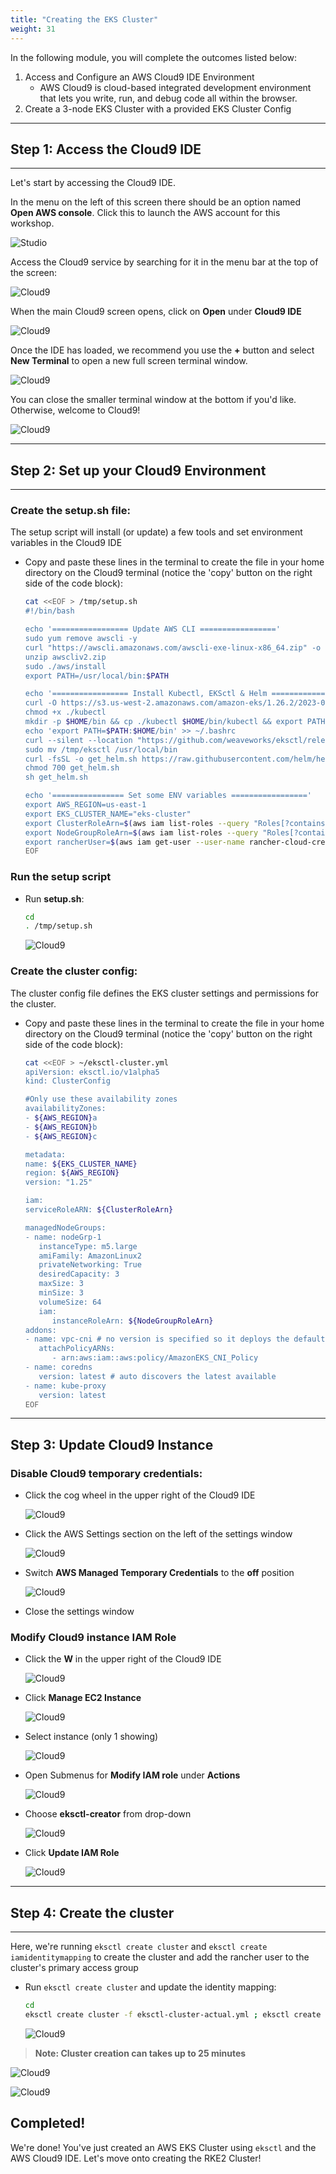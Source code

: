 ```yaml
---
title: "Creating the EKS Cluster"
weight: 31
---
```


In the following module, you will complete the outcomes listed below:

1. Access and Configure an AWS Cloud9 IDE Environment
   * AWS Cloud9 is cloud-based integrated development environment that lets you write, run, and debug code all within the browser.
2. Create a 3-node EKS Cluster with a provided EKS Cluster Config

---
## Step 1: Access the Cloud9 IDE
---

Let's start by accessing the Cloud9 IDE.

In the menu on the left of this screen there should be an option named **Open AWS console**. Click this to launch the AWS account for this workshop.

![Studio](/static/images/cloud9/access_console.png)

Access the Cloud9 service by searching for it in the menu bar at the top of the screen:

![Cloud9](/static/images/cloud9/search.png)

When the main Cloud9 screen opens, click on **Open** under **Cloud9 IDE**

![Cloud9](/static/images/cloud9/open.png)

Once the IDE has loaded, we recommend you use the **+** button and select **New Terminal** to open a new full screen terminal window.

![Cloud9](/static/images/cloud9/terminal-open.png)

You can close the smaller terminal window at the bottom if you'd like. Otherwise, welcome to Cloud9!

![Cloud9](/static/images/cloud9/terminal.png)

---
## Step 2: Set up your Cloud9 Environment
---

### Create the setup.sh file:

The setup script will install (or update) a few tools and set environment variables in the Cloud9 IDE

* Copy and paste these lines in the terminal to create the file in your home 
directory on the Cloud9 terminal (notice the 'copy' button on the right side of 
the code block):

   ```bash
   cat <<EOF > /tmp/setup.sh
   #!/bin/bash

   echo '================= Update AWS CLI ================='
   sudo yum remove awscli -y
   curl "https://awscli.amazonaws.com/awscli-exe-linux-x86_64.zip" -o "awscliv2.zip"
   unzip awscliv2.zip
   sudo ./aws/install
   export PATH=/usr/local/bin:$PATH

   echo '================= Install Kubectl, EKSctl & Helm ================='
   curl -O https://s3.us-west-2.amazonaws.com/amazon-eks/1.26.2/2023-03-17/bin/linux/amd64/kubectl
   chmod +x ./kubectl
   mkdir -p $HOME/bin && cp ./kubectl $HOME/bin/kubectl && export PATH=$PATH:$HOME/bin
   echo 'export PATH=$PATH:$HOME/bin' >> ~/.bashrc
   curl --silent --location "https://github.com/weaveworks/eksctl/releases/latest/download/eksctl_$(uname -s)_amd64.tar.gz" | tar xz -C /tmp
   sudo mv /tmp/eksctl /usr/local/bin
   curl -fsSL -o get_helm.sh https://raw.githubusercontent.com/helm/helm/main/scripts/get-helm-3
   chmod 700 get_helm.sh
   sh get_helm.sh

   echo '================ Set some ENV variables ================='
   export AWS_REGION=us-east-1
   export EKS_CLUSTER_NAME="eks-cluster"
   export ClusterRoleArn=$(aws iam list-roles --query "Roles[?contains(RoleName, 'EKSClusterRole')].Arn" --output text)
   export NodeGroupRoleArn=$(aws iam list-roles --query "Roles[?contains(RoleName, 'EKSNodeGroupRole')].Arn" --output text)
   export rancherUser=$(aws iam get-user --user-name rancher-cloud-credential-user --query 'User.Arn' --output text)
   EOF
   ```

### Run the setup script

* Run **setup.sh**:
    
    ```bash
    cd
    . /tmp/setup.sh
    ```

    ![Cloud9](/static/images/cloud9/startSetup_script.png)

### Create the cluster config:

The cluster config file defines the EKS cluster settings and permissions for the cluster.

* Copy and paste these lines in the terminal to create the file in your home 
directory on the Cloud9 terminal (notice the 'copy' button on the right side of 
the code block):

    ```bash
    cat <<EOF > ~/eksctl-cluster.yml
    apiVersion: eksctl.io/v1alpha5
    kind: ClusterConfig

    #Only use these availability zones
    availabilityZones:
    - ${AWS_REGION}a
    - ${AWS_REGION}b
    - ${AWS_REGION}c

    metadata:
    name: ${EKS_CLUSTER_NAME}
    region: ${AWS_REGION}
    version: "1.25"
   
    iam:
    serviceRoleARN: ${ClusterRoleArn}
   
    managedNodeGroups:
    - name: nodeGrp-1
       instanceType: m5.large
       amiFamily: AmazonLinux2
       privateNetworking: True
       desiredCapacity: 3
       maxSize: 3
       minSize: 3
       volumeSize: 64
       iam:
          instanceRoleArn: ${NodeGroupRoleArn}
    addons:
    - name: vpc-cni # no version is specified so it deploys the default version
       attachPolicyARNs:
          - arn:aws:iam::aws:policy/AmazonEKS_CNI_Policy
    - name: coredns
       version: latest # auto discovers the latest available
    - name: kube-proxy
       version: latest
    EOF
    ```

---
## Step 3: Update Cloud9 Instance

### Disable Cloud9 temporary credentials:
* Click the cog wheel in the upper right of the Cloud9 IDE
    
    ![Cloud9](/static/images/cloud9/c9_settings.png)
    
* Click the AWS Settings section on the left of the settings window
    
    ![Cloud9](/static/images/cloud9/temp-creds.png)

* Switch **AWS Managed Temporary Credentials** to the **off** position

   ![Cloud9](/static/images/cloud9/temp-creds-off.png)

* Close the settings window

### Modify Cloud9 instance IAM Role

* Click the **W** in the upper right of the Cloud9 IDE

   ![Cloud9](/static/images/cloud9/open-submenu.png)

* Click **Manage EC2 Instance**

   ![Cloud9](/static/images/cloud9/manage_e2.png)

* Select instance (only 1 showing)

   ![Cloud9](/static/images/cloud9/select-instance.png)

* Open Submenus for **Modify IAM role** under **Actions**

   ![Cloud9](/static/images/cloud9/modify-role.png)

* Choose **eksctl-creator** from drop-down

   ![Cloud9](/static/images/cloud9/choose-eksctl-creator.png)

* Click **Update IAM Role**

   ![Cloud9](/static/images/cloud9/update-iam-role.png)

---
## Step 4: Create the cluster
---

Here, we're running `eksctl create cluster` and `eksctl create iamidentitymapping` 
to create the cluster and add the rancher user to the cluster's primary access group

* Run `eksctl create cluster` and update the identity mapping:
    
    ```bash
    cd
    eksctl create cluster -f eksctl-cluster-actual.yml ; eksctl create iamidentitymapping --cluster $EKS_CLUSTER_NAME --region=$AWS_REGION --arn $rancherUser --group system:masters --username rancher
    ```

   ![Cloud9](/static/images/cloud9/eksctl-create.png)
> **Note: Cluster creation can takes up to 25 minutes**

   ![Cloud9](/static/images/cloud9/completeCluster.png)

   ![Cloud9](/static/images/cloud9/coupleKubeCmds.png)

## Completed!

We're done! You've just created an AWS EKS Cluster using `eksctl` and the AWS Cloud9 IDE. Let's move onto creating the RKE2 Cluster!
